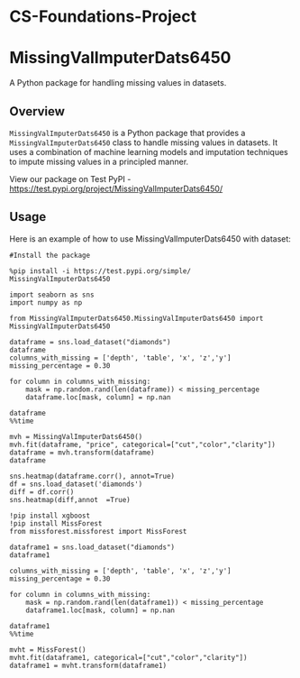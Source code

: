 # CS-Foundations-Project

# MissingValImputerDats6450

A Python package for handling missing values in datasets.

## Overview

`MissingValImputerDats6450` is a Python package that provides a `MissingValImputerDats6450` class to handle missing values in datasets. It uses a combination of machine learning models and imputation techniques to impute missing values in a principled manner.

View our package on Test PyPI - https://test.pypi.org/project/MissingValImputerDats6450/

## Usage
Here is an example of how to use MissingValImputerDats6450 with dataset:
```
#Install the package

%pip install -i https://test.pypi.org/simple/ MissingValImputerDats6450

import seaborn as sns
import numpy as np

from MissingValImputerDats6450.MissingValImputerDats6450 import MissingValImputerDats6450

dataframe = sns.load_dataset("diamonds")
dataframe
columns_with_missing = ['depth', 'table', 'x', 'z','y']
missing_percentage = 0.30

for column in columns_with_missing:
    mask = np.random.rand(len(dataframe)) < missing_percentage
    dataframe.loc[mask, column] = np.nan

dataframe
%%time

mvh = MissingValImputerDats6450()
mvh.fit(dataframe, "price", categorical=["cut","color","clarity"])
dataframe = mvh.transform(dataframe)
dataframe

sns.heatmap(dataframe.corr(), annot=True)
df = sns.load_dataset('diamonds')
diff = df.corr()
sns.heatmap(diff,annot  =True)

!pip install xgboost
!pip install MissForest
from missforest.missforest import MissForest

dataframe1 = sns.load_dataset("diamonds")
dataframe1

columns_with_missing = ['depth', 'table', 'x', 'z','y']
missing_percentage = 0.30

for column in columns_with_missing:
    mask = np.random.rand(len(dataframe1)) < missing_percentage
    dataframe1.loc[mask, column] = np.nan

dataframe1
%%time

mvht = MissForest()
mvht.fit(dataframe1, categorical=["cut","color","clarity"])
dataframe1 = mvht.transform(dataframe1)
```
